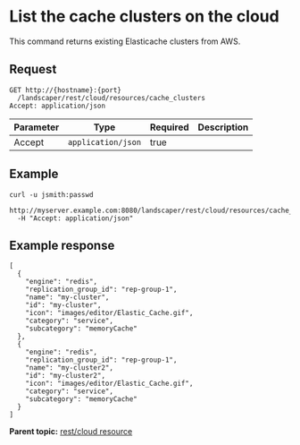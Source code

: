 # List the cache clusters on the cloud

This command returns existing Elasticache clusters from AWS.

## Request

```
GET http://{hostname}:{port}
  /landscaper/rest/cloud/resources/cache_clusters
Accept: application/json

```

|Parameter|Type|Required|Description|
|---------|----|--------|-----------|
|Accept|`application/json`|true| |

## Example

```
curl -u jsmith:passwd 
  http://myserver.example.com:8080/landscaper/rest/cloud/resources/cache_clusters
  -H "Accept: application/json"
```

## Example response

```
[
  {
    "engine": "redis",
    "replication_group_id": "rep-group-1",
    "name": "my-cluster",
    "id": "my-cluster",
    "icon": "images/editor/Elastic_Cache.gif",
    "category": "service",
    "subcategory": "memoryCache"
  },
  {
    "engine": "redis",
    "replication_group_id": "rep-group-1",
    "name": "my-cluster2",
    "id": "my-cluster2",
    "icon": "images/editor/Elastic_Cache.gif",
    "category": "service",
    "subcategory": "memoryCache"
  }
]
```

**Parent topic:** [rest/cloud resource](../../com.edt.api.doc/topics/rest_cloud.md)

